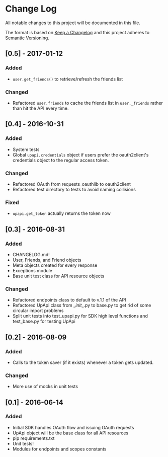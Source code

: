 # Change Log
All notable changes to this project will be documented in this file.

The format is based on [Keep a Changelog](http://keepachangelog.com/) 
and this project adheres to [Semantic Versioning](http://semver.org/).

## [0.5] - 2017-01-12
### Added
- ```user.get_friends()``` to retrieve/refresh the friends list

### Changed
- Refactored ```user.friends``` to cache the friends list in ```user._friends``` rather than hit the API every time.

## [0.4] - 2016-10-31
### Added
- System tests
- Global ```upapi.credentials``` object if users prefer the oauth2client's credentials object to the regular access token.

### Changed
- Refactored OAuth from requests_oauthlib to oauth2client
- Refactored test directory to tests to avoid naming collisions

### Fixed
- ```upapi.get_token``` actually returns the token now

## [0.3] - 2016-08-31
### Added
- CHANGELOG.md!
- User, Friends, and Friend objects
- Meta objects created for every response
- Exceptions module
- Base unit test class for API resource objects

### Changed
- Refactored endpoints class to default to v.1.1 of the API
- Refactored UpApi class from \__init__.py to base.py to get rid of some circular import problems
- Split unit tests into test_upapi.py for SDK high level functions and test_base.py for testing UpApi


## [0.2] - 2016-08-09
### Added
- Calls to the token saver (if it exists) whenever a token gets updated.

### Changed
- More use of mocks in unit tests

## [0.1] - 2016-06-14
### Added
- Initial SDK handles OAuth flow and issuing OAuth requests
- UpApi object will be the base class for all API resources
- pip requirements.txt
- Unit tests!
- Modules for endpoints and scopes constants
